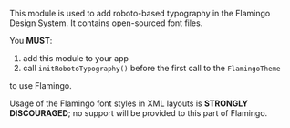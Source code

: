 This module is used to add roboto-based typography in the Flamingo Design System. It contains 
open-sourced font files. 

You __MUST__:
1. add this module to your app
2. call `initRobotoTypography()` before the first call to the `FlamingoTheme`

to use Flamingo.

Usage of the Flamingo font styles in XML layouts is __STRONGLY DISCOURAGED__; no support will be 
provided to this part of Flamingo.
